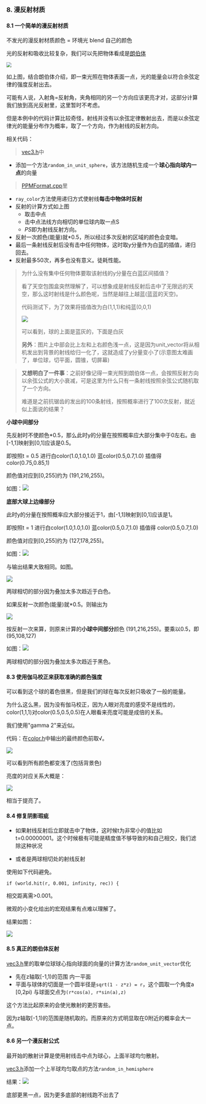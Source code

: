 ### 8. 漫反射材质



#### 8.1 一个简单的漫反射材质

不发光的漫反射材质颜色 = 环境光  blend  自己的颜色

光的反射和吸收比较复杂，我们可以先把物体看成是[朗伯体](../pbrt/3.精确光源反射方程简化推导.md)

<img src="pic/16.png" style="zoom:80%;" />

如上图，结合朗伯体介绍，即一束光照在物体表面一点，光的能量会以符合余弦定律的强度反射出去。

可能有人说，入射角=反射角，夹角相同的另一个方向应该更亮才对，这部分计算我们放到高光反射里，这里暂时不考虑。



但是本例中的代码计算比较奇怪，射线并没有以余弦定律散射出去，而是以余弦定律光的能量分布作为概率，取了一个方向，作为射线的反射方向。

相关代码：

> [vec3.h](code/8.漫反射材质/1.射线递归反射)中

* 添加一个方法`random_in_unit_sphere`，该方法随机生成一个**球心指向球内一点**的向量



> [PPMFormat.cpp](code/8.漫反射材质/1.射线递归反射)里

* `ray_color`方法使用递归方式使射线**每击中物体时反射**
* 反射的计算方式如上图
  * 取击中点
  * 击中点法线方向相切的单位球内取一点S
  * $PS$即为射线反射方向。
* 反射一次颜色(能量)就*0.5，所以经过多次反射的区域的颜色会变暗。
* 最后一条射线反射后没有击中任何物体，这时取y分量作为白蓝的插值，递归回去。
* 反射最多50次，再多也没有意义。徒耗性能。



> 为什么没有集中任何物体要取该射线的y分量在白蓝区间插值？
>
> 看了天空包围盒突然理解了，可以想象成是射线反射后击中了无限远的天空，那么这时射线是什么颜色呢，当然是越往上越蓝(蓝蓝的天空)。
>
> 代码测试下，为了效果将插值改为白(1,1,1)和纯蓝(0,0,1)
>
> ![](pic/26.png)
>
> 可以看到，球的上面是蓝灰的，下面是白灰
>
> **另外**：图片上中部会比上左和上右颜色浅一点，这是因为unit_vector将从相机发出到背景的射线给归一化了，这就造成了y分量变小了(示意图太难画了，单位球，切平面，圆锥，切屏幕)



> **又想明白了一件事**：之前好像记得一束光照到朗伯体一点，会按照反射方向以余弦公式的大小衰减，可是这里为什么只有一条射线按照余弦公式随机取了一个方向。
>
> 难道是之前抗锯齿的发出的100条射线，按照概率进行了100次反射，就近似上面说的结果？





**小球中间部分**

先反射时不使颜色*0.5，那么此时y的分量在按照概率应大部分集中于0左右。由[-1,1]映射到[0,1]应该是0.5。

即按照t = 0.5 进行白color(1.0,1.0,1.0) 蓝color(0.5,0.7,1.0) 插值得  color(0.75,0.85,1) 

颜色值对应到[0,255]约为 (191,216,255)。

如图：![](pic/17.png)



**底部大球上边缘部分**

此时y的分量在按照概率应大部分接近于1，由[-1,1]映射到[0,1]应该是1。

即按照t = 1 进行白color(1.0,1.0,1.0) 蓝color(0.5,0.7,1.0) 插值得 color(0.5,0.7,1.0)

颜色值对应到[0,255]约为 (127,178,255)。

如图：![](pic/18.png)



与输出结果大致相同。如图。

![](pic/19.png)



两球相切的部分因为叠加太多次趋近于白色。



如果反射一次颜色(能量)就*0.5。则输出为

![](pic/20.png)

按反射一次来算，则原来计算的**小球中间部分**颜色 (191,216,255)。要乘以0.5，即(95,108,127)

如图：![](pic/21.png)

两球相切的部分因为叠加太多次趋近于黑色。



#### 8.3 使用伽马校正来获取准确的颜色强度

可以看到这个球的着色很黑，但是我们的球在每次反射只吸收了一般的能量。

为什么这么黑，因为没有伽马校正，因为人眼对亮度的感受不是线性的，color(1,1,1)对color(0.5,0.5,0.5)在人眼看来亮度可能是成倍的关系。

我们使用"gamma 2"来近似。

代码：在[color.h](code/8.漫反射材质/3.gamma校正)中输出的最终颜色前取√。

![](pic/22.png)

可以看到所有颜色都变浅了(包括背景色)

亮度的对应关系大概是：

![](pic/23.png)

相当于提亮了。



#### 8.4 修复阴影瑕疵

* 如果射线反射后立即就击中了物体，这时候t为非常小的值比如t=0.00000001。这个时候极有可能是精度值不够导致的和自己相交，我们滤除这种状况

* 或者是两球相切处的射线反射

使用如下代码避免。

`if (world.hit(r, 0.001, infinity, rec)) {`

相交距离需>0.001。



微观的小变化给出的宏观结果有点难以理解了。

结果如图：

![](pic/24.png)



#### 8.5 真正的朗伯体反射

[vec3.h](code/8.漫反射材质/5.单位球面上取点优化)里的取单位球球心指向球面的向量的计算方法`random_unit_vector`优化

* 先在z轴取[-1,1)的范围 内一平面
* 平面与球体的切面是一个圆半径是`sqrt(1 - z*z) = r`，这个圆取一个角度a [0,2pi)  与球面交点为`(r*cos(a), r*sin(a),z)`

这个方法比起原来的会使光散射的更厉害些。

因为z轴取[-1,1)的范围是随机取的。而原来的方式明显取在0附近的概率会大一点。



#### 8.6 另一个漫反射公式

最开始的散射计算是使用射线击中点为球心，上面半球均匀散射。

[vec3.h](code/8.漫反射材质/6.上半球均匀散射)添加一个上半球均匀取点的方法`random_in_hemisphere`

结果：![](pic/25.png)

底部更黑一点，因为更多底部的射线跑不出去了



